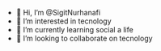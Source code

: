 - 👋 Hi, I’m @SigitNurhanafi
- 👀 I’m interested in tecnology
- 🌱 I’m currently learning social a life
- 💞️ I’m looking to collaborate on tecnology
  

<!---
SigitNurhanafi/SigitNurhanafi is a ✨ special ✨ repository because its `README.md` (this file) appears on your GitHub profile.
You can click the Preview link to take a look at your changes.
--->
